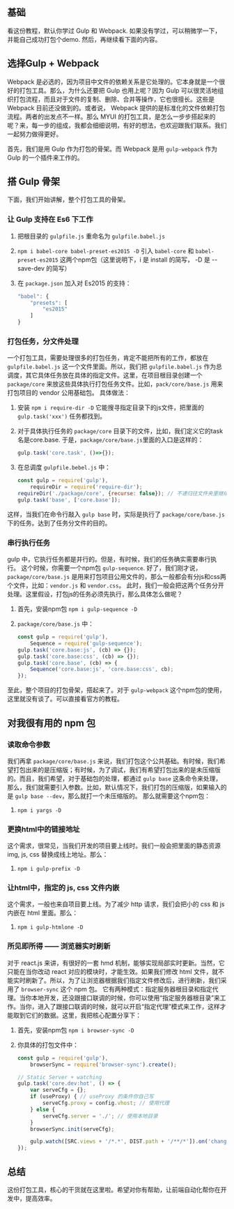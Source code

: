 ## 基础
看这份教程，默认你学过 Gulp 和 Webpack. 如果没有学过，可以稍微学一下，并能自己成功打包个demo. 然后，再继续看下面的内容。

## 选择Gulp + Webpack
Webpack 是必选的，因为项目中文件的依赖关系是它处理的。它本身就是一个很好的打包工具。那么，为什么还要把 Gulp 也用上呢？因为 Gulp 可以很灵活地组织打包流程，而且对于文件的复制、删除、合并等操作，它也很擅长。这些是 Webpack 目前还没做到的。或者说， Webpack 提供的是标准化的文件依赖打包流程。两者的出发点不一样。那么 MYUI 的打包工具，是怎么一步步搭起来的呢？来，每一步的组成，我都会细细说明，有好的想法，也欢迎跟我们联系。我们一起努力做得更好。

首先，我们是用 Gulp 作为打包的骨架。而 Webpack 是用 `gulp-webpack` 作为 Gulp 的一个插件来工作的。

## 搭 Gulp 骨架
下面，我们开始讲解，整个打包工具的骨架。
### 让 Gulp 支持在 Es6 下工作
1. 把根目录的 `gulpfile.js` 重命名为 `gulpfile.babel.js`
2. `npm i babel-core babel-preset-es2015 -D` 引入 `babel-core` 和 `babel-preset-es2015` 这两个npm包（这里说明下，i 是 install 的简写， -D 是 --save-dev 的简写）
3. 在 `package.json` 加入对 Es2015 的支持：

	```js
	"babel": {
        "presets": [
            "es2015"
        ]
    }
	```

### 打包任务，分文件处理
一个打包工具，需要处理很多的打包任务，肯定不能把所有的工作，都放在 `gulpfile.babel.js` 这一个文件里面。所以，我们把 `gulpfile.babel.js` 作为总调度，其它具体任务放在具体的指定文件。这里，在项目根目录创建一个 `package/core` 来放这些具体执行打包任务文件。比如，`pack/core/base.js` 用来打包项目的 vendor 公用基础包。 具体做法：

1. 安装 `npm i require-dir -D` 它能搜寻指定目录下的js文件，把里面的 `gulp.task('xxx')` 任务都找到。
2. 对于具体执行任务的 `package/core` 目录下的文件，比如，我们定义它的task名是core.base. 于是，`package/core/base.js`里面的入口是这样的：
	```js
	gulp.task('core.task', ()=>{});
	```

3. 在总调度 `gulpfile.bebel.js` 中：
	```js
	const gulp = require('gulp'),
 		requireDir = require('require-dir');
 	requireDir('./package/core', {recurse: false}); // 不递归往文件夹里继续找
	gulp.task('base', ['core.base']);
	```

这样，当我们在命令行敲入 `gulp base` 时，实际是执行了 `package/core/base.js` 下的任务。达到了任务分文件的目的。

### 串行执行任务
gulp 中，它执行任务都是并行的。但是，有时候，我们的任务确实需要串行执行。 这个时候，你需要一个npm包 `gulp-sequence`. 好了，我们刚才说，`package/core/base.js` 是用来打包项目公用文件的，那么一般都会有分js和css两个文件，比如：`vendor.js` 和 `vendor.css`。 此时，我们一般会把这两个任务分开处理。这里假设，打包js的任务必须先执行，那么具体怎么做呢？
1. 首先，安装npm包 `npm i gulp-sequence -D`
2. `package/core/base.js` 中：

	```javascript
	const gulp = require('gulp'),
		Sequence = require('gulp-sequence');
	gulp.task('core.base:js', (cb) => {});
	gulp.task('core.base:css', (cb) => {});
	gulp.task('core.base', (cb) => {
		Sequence('core.base:js', 'core.base:css', cb);
	});
	```

至此，整个项目的打包骨架，搭起来了。对于 `gulp-webpack` 这个npm包的使用，这里就没有谈了。可以直接看官方的教程。

## 对我很有用的 npm 包
### 读取命令参数
我们再拿 `package/core/base.js` 来说，我们打包这个公共基础。有时候，我们希望打包出来的是压缩版；有时候，为了调试，我们有希望打包出来的是未压缩版的。而且，我们希望，对于基础包的处理，都通过 `gulp base` 这条命令来处理，那么，我们就需要引入参数。比如，默认情况下，我们打包的压缩版，如果输入的是 `gulp base --dev`，那么就打一个未压缩版的。 那么就需要这个npm包：

1. `npm i yargs -D`

### 更换html中的链接地址
这个需求，很常见，当我们开发的项目要上线时。我们一般会把里面的静态资源 img, js, css 替换成线上地址。那么：

1. `npm i gulp-prefix -D`

### 让html中，指定的 js, css 文件内嵌
这个需求，一般也来自项目要上线。为了减少 http 请求，我们会把小的 css 和 js 内嵌在 html 里面。那么：
1. `npm i gulp-htmlone -D`

### 所见即所得 —— 浏览器实时刷新
对于 react.js 来讲，有很好的一套 hmd 机制，能够实现局部实时更新。当然，它只能在当你改动 react 对应的模块时，才能生效。如果我们修改 html 文件，就不能实时刷新了。所以，为了让浏览器根据我们指定文件修改后，进行刷新，我们采用了 `browser-sync` 这个 npm 包。 它有两种模式：指定服务器根目录和指定代理。当你本地开发，还没跟接口联调的时候，你可以使用“指定服务器根目录”来工作。当你，进入了跟接口联调的时候，就可以开启“指定代理”模式来工作，这样才能取到它们的数据。这里，我把核心配置分享下：

1. 首先，安装npm包 `npm i browser-sync -D`
2. 你具体的打包文件中：

	```javascript
	const gulp = require('gulp'),
	    browserSync = require('browser-sync').create();

	// Static Server + watching
	gulp.task('core.dev:hot', () => {
		var serveCfg = {};
		if (useProxy) { // useProxy 的条件你自己写
			serveCfg.proxy = config.vhost; // 使用代理
		} else {
			serveCfg.server = './'; // 使用本地目录
		}
	    browserSync.init(serveCfg);

	    gulp.watch([SRC.views + '/*.*', DIST.path + '/**/*']).on('change', browserSync.reload); // 前面监听的文件，根据你项目的需要自己写：）
	});
	```

## 总结
这份打包工具，核心的干货就在这里啦。希望对你有帮助，让前端自动化帮你在开发中，提高效率。
